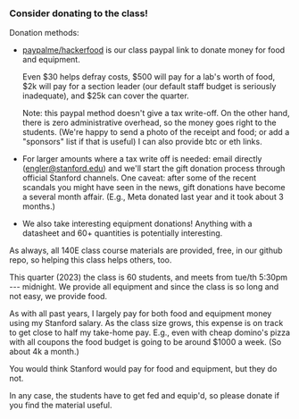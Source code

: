 ### Consider donating to the class!  

Donation methods:

  - [paypalme/hackerfood](paypal.com/paypalme/hackerfood)
    is our class paypal link to donate money for food
    and equipment.

    Even $30 helps defray costs, $500 will pay for a lab's worth of food,
    $2k will pay for a section leader (our default staff budget is seriously
    inadequate), and $25k can cover the quarter.

    Note: this paypal method doesn't give a tax write-off.  On the other
    hand, there is zero administrative overhead, so the money goes right to
    the students.  (We're happy to send a photo of the receipt and food;
    or add a "sponsors" list if that is useful) I can also provide btc
    or eth links.

  - For larger amounts where a tax write off is needed:
    email directly (engler@stanford.edu) and we'll start the gift donation
    process through official Stanford channels.  One caveat: after some of
    the recent scandals you might have seen in the news, gift donations
    have become a several month affair.  (E.g., Meta donated last year
    and it took about 3 months.)

  - We also take interesting equipment donations!   Anything with a 
    datasheet and 60+ quantities is potentially interesting.

As always, all 140E class course materials are provided, free, in our github
repo, so helping this class helps others, too.

This quarter (2023) the class is 60 students, and meets from tue/th 5:30pm
--- midnight.  We provide all equipment and since the class is so long
and not easy, we provide food.

As with all past years, I largely pay for both food and equipment money
using my Stanford salary.  As the class size grows, this expense is
on track to get close to half my take-home pay.  E.g., even with cheap
domino's pizza with all coupons the food budget is going to be around
$1000 a week.  (So about 4k a month.) 

You would think Stanford would pay for food and equipment, but they
do not. 

In any case, the students have to get fed and equip'd, so please donate
if you find the material useful.
